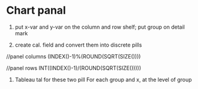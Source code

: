 # Chart panal

1. put x-var and y-var on the column and row shelf; put group on detail mark

1. create cal. field and convert them into discrete pills

//panel columns
(INDEX()-1)%(ROUND(SQRT(SIZE())))

//panel rows
INT((INDEX()-1)/(ROUND(SQRT(SIZE()))))

1. Tableau tal for these two pill
For each group and x, at the level of group